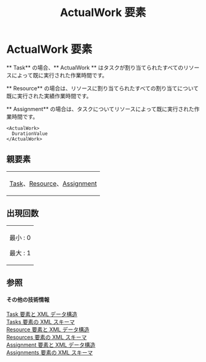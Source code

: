 ﻿---
title: ActualWork 要素
TOCTitle: ActualWork 要素
ms:assetid: 1d290661-adb0-4c3e-adc2-a04751b9a582
ms:mtpsurl: https://msdn.microsoft.com/ja-jp/library/Bb968429(v=office.12)
ms:contentKeyID: 16732842
ms.date: 06/30/2008
mtps_version: v=office.12
ms.translationtype: HT
---

# ActualWork 要素

** Task** の場合、** ActualWork ** はタスクが割り当てられたすべてのリソースによって既に実行された作業時間です。

** Resource** の場合は、リソースに割り当てられたすべての割り当てについて既に実行された実績作業時間です。

** Assignment** の場合は、タスクについてリソースによって既に実行された作業時間です。

    <ActualWork>
      DurationValue
    </ActualWork>

## 親要素

<table>
<colgroup>
<col style="width: 100%" />
</colgroup>
<tbody>
<tr class="odd">
<td><p><a href="task-element.md">Task</a>、<a href="resource-element.md">Resource</a>、<a href="assignment-element.md">Assignment</a></p></td>
</tr>
</tbody>
</table>


## 出現回数


<table>
<colgroup>
<col style="width: 100%" />
</colgroup>
<tbody>
<tr class="odd">
<td><p>最小 : 0</p>
<p>最大 : 1</p></td>
</tr>
</tbody>
</table>


## 参照

#### その他の技術情報

[Task 要素と XML データ構造](task-elements-and-xml-structure.md)  
[Tasks 要素の XML スキーマ](xml-schema-for-the-tasks-element.md)  
[Resource 要素と XML データ構造](resource-elements-and-xml-structure.md)  
[Resources 要素の XML スキーマ](xml-schema-for-the-resources-element.md)  
[Assignment 要素と XML データ構造](assignment-elements-and-xml-structure.md)  
[Assignments 要素の XML スキーマ](xml-schema-for-the-assignments-element.md)

